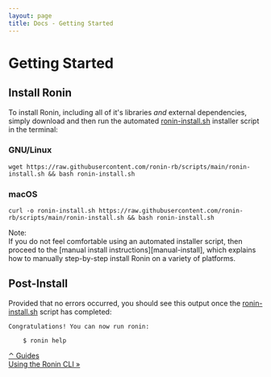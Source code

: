 ```yaml
---
layout: page
title: Docs - Getting Started
---
```


# Getting Started

## Install Ronin

To install Ronin, including all of it's libraries *and* external dependencies,
simply download and then run the automated [ronin-install.sh] installer script
in the terminal:

[ronin-install.sh]: https://raw.githubusercontent.com/ronin-rb/scripts/main/ronin-install.sh

### GNU/Linux

```shell
wget https://raw.githubusercontent.com/ronin-rb/scripts/main/ronin-install.sh && bash ronin-install.sh
```

### macOS

```shell
curl -o ronin-install.sh https://raw.githubusercontent.com/ronin-rb/scripts/main/ronin-install.sh && bash ronin-install.sh
```

<article class="message is-dark">
  <div class="message-header">Note:</div>
  <div class="message-body" markdown="1">
If you do not feel comfortable using an automated installer script,
then proceed to the [manual install instructions][manual-install],
which explains how to manually step-by-step install Ronin on a variety of
platforms.

[manual-install]: /install/#manual-instructions
  </div>
</article>

## Post-Install

Provided that no errors occurred, you should see this output once the
[ronin-install.sh] script has completed:

```
Congratulations! You can now run ronin:

	$ ronin help

```

<div class="level">
  <div class="level-left">
  </div>

  <div class="level-item">
    <a class="button" href="/docs/#guides">
      &#x2303; Guides
    </a>
  </div>

  <div class="level-right">
    <a class="button" href="../using-the-ronin-cli/">
      Using the Ronin CLI &raquo;
    </a>
  </div>
</div>
